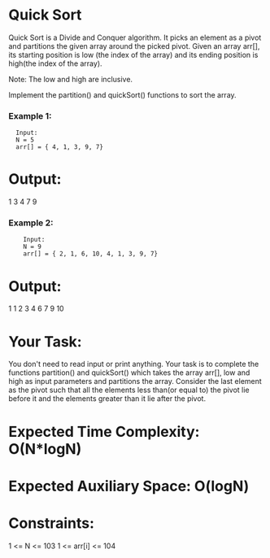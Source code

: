 # Quick Sort 
Quick Sort is a Divide and Conquer algorithm. It picks an element as a pivot and partitions the given array around the picked pivot.
Given an array arr[], its starting position is low (the index of the array) and its ending position is high(the index of the array).

Note: The low and high are inclusive.

Implement the partition() and quickSort() functions to sort the array.

###   Example 1:

      Input: 
      N = 5 
      arr[] = { 4, 1, 3, 9, 7}

# Output:
  1 3 4 7 9
      
      
###    Example 2:

        Input: 
        N = 9
        arr[] = { 2, 1, 6, 10, 4, 1, 3, 9, 7}

# Output:
  1 1 2 3 4 6 7 9 10
  
# Your Task: 
  You don't need to read input or print anything. 
  Your task is to complete the functions partition() and quickSort() which takes the array arr[], low and high as input parameters and partitions the array. 
  Consider the last element as the pivot such that all the elements less than(or equal to) the pivot lie before it and the elements greater than it lie after the pivot.

# Expected Time Complexity: O(N*logN)
# Expected Auxiliary Space: O(logN)

# Constraints:
  1 <= N <= 103
  1 <= arr[i] <= 104


